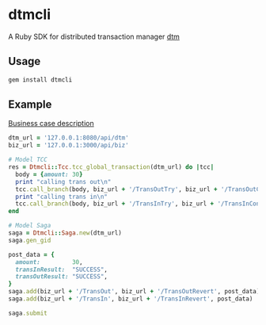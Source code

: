 # dtmcli

A Ruby SDK for distributed transaction manager [dtm](https://github.com/yedf/dtm)

## Usage

```ruby
gem install dtmcli
```

## Example
[Business case description](http://dtm.pub/summary/code.html#%E4%BE%8B%E5%AD%90%E8%AF%B4%E6%98%8E)

```ruby
dtm_url = '127.0.0.1:8080/api/dtm'
biz_url = '127.0.0.1:3000/api/biz'

# Model TCC
res = Dtmcli::Tcc.tcc_global_transaction(dtm_url) do |tcc|
  body = {amount: 30}
  print "calling trans out\n"
  tcc.call_branch(body, biz_url + '/TransOutTry', biz_url + '/TransOutConfirm', biz_url + '/TransOutCancel')
  print "calling trans in\n"
  tcc.call_branch(body, biz_url + '/TransInTry', biz_url + '/TransInConfirm', biz_url + '/TransInCancel')
end

# Model Saga
saga = Dtmcli::Saga.new(dtm_url)
saga.gen_gid

post_data = {
  amount:         30,
  transInResult:  "SUCCESS",
  transOutResult: "SUCCESS",
}
saga.add(biz_url + '/TransOut', biz_url + '/TransOutRevert', post_data)
saga.add(biz_url + '/TransIn', biz_url + '/TransInRevert', post_data)

saga.submit
```